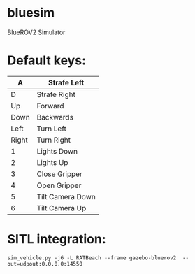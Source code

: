 # bluesim
BlueROV2 Simulator 


# Default keys:

| A     | Strafe Left      |
|-------|------------------|
| D     | Strafe Right     |
| Up    | Forward          |
| Down  | Backwards        |
| Left  | Turn Left        |
| Right | Turn Right       |
| 1     | Lights Down      |
| 2     | Lights Up        |
| 3     | Close Gripper    |
| 4     | Open Gripper     |
| 5     | Tilt Camera Down |
| 6     | Tilt Camera Up   |

# SITL integration:

 `sim_vehicle.py -j6 -L RATBeach --frame gazebo-bluerov2  --out=udpout:0.0.0.0:14550`
